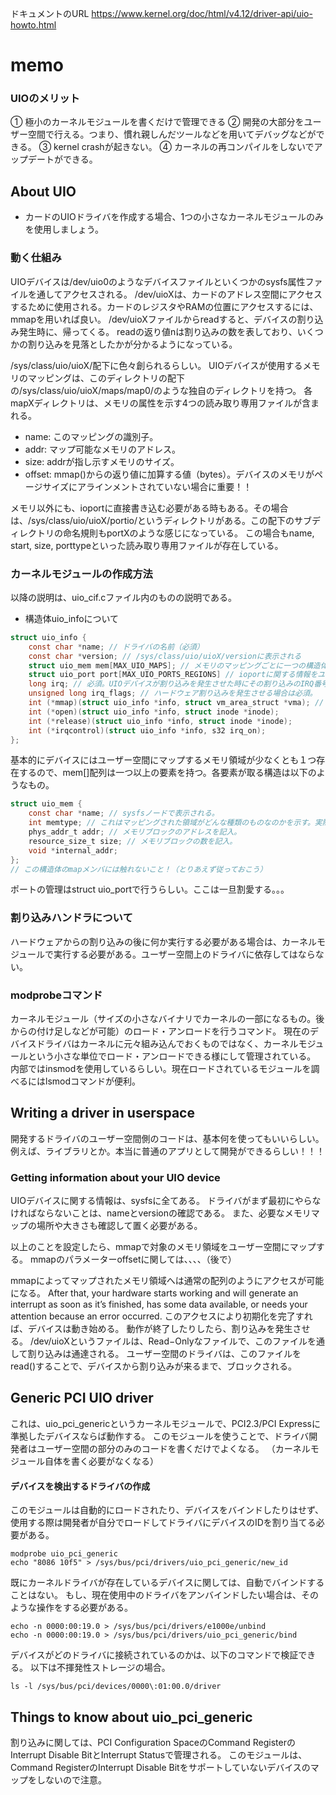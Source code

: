 ドキュメントのURL https://www.kernel.org/doc/html/v4.12/driver-api/uio-howto.html

# memo
### UIOのメリット
① 極小のカーネルモジュールを書くだけで管理できる
② 開発の大部分をユーザー空間で行える。つまり、慣れ親しんだツールなどを用いてデバッグなどができる。
③ kernel crashが起きない。
④ カーネルの再コンパイルをしないでアップデートができる。

## About UIO
- カードのUIOドライバを作成する場合、1つの小さなカーネルモジュールのみを使用しましょう。
### 動く仕組み
UIOデバイスは/dev/uio0のようなデバイスファイルといくつかのsysfs属性ファイルを通してアクセスされる。
/dev/uioXは、カードのアドレス空間にアクセスするために使用される。カードのレジスタやRAMの位置にアクセスするには、mmapを用いれば良い。
/dev/uioXファイルからreadすると、デバイスの割り込み発生時に、帰ってくる。
readの返り値nは割り込みの数を表しており、いくつかの割り込みを見落としたかが分かるようになっている。

/sys/class/uio/uioX/配下に色々創られるらしい。
UIOデバイスが使用するメモリのマッピングは、このディレクトリの配下の/sys/class/uio/uioX/maps/map0/のような独自のディレクトリを持つ。
各mapXディレクトリは、メモリの属性を示す4つの読み取り専用ファイルが含まれる。
* name: このマッピングの識別子。
* addr: マップ可能なメモリのアドレス。
* size: addrが指し示すメモリのサイズ。
* offset: mmap()からの返り値に加算する値（bytes）。デバイスのメモリがページサイズにアラインメントされていない場合に重要！！

メモリ以外にも、ioportに直接書き込む必要がある時もある。その場合は、/sys/class/uio/uioX/portio/というディレクトリがある。この配下のサブディレクトリの命名規則もportXのような感じになっている。
この場合もname, start, size, porttypeといった読み取り専用ファイルが存在している。

### カーネルモジュールの作成方法
以降の説明は、uio_cif.cファイル内のものの説明である。
* 構造体uio_infoについて
```C
struct uio_info {
    const char *name; // ドライバの名前（必須）
    const char *version; // /sys/class/uio/uioX/versionに表示される
    struct uio_mem mem[MAX_UIO_MAPS]; // メモリのマッピングごとに一つの構造体が必要
    struct uio_port port[MAX_UIO_PORTS_REGIONS] // ioportに関する情報をユーザー空間に渡したい場合は必要
    long irq; // 必須。UIOデバイスが割り込みを発生させた時にその割り込みのIRQ番号を指定するのはモジュールの役割。
    unsigned long irq_flags; // ハードウェア割り込みを発生させる場合は必須。
    int (*mmap)(struct uio_info *info, struct vm_area_struct *vma); // mmapは独自のものを使用するように設定できる。この値が0の場合、デフォルトのmmapが呼ばれる
    int (*open)(struct uio_info *info, struct inode *inode);
    int (*release)(struct uio_info *info, struct inode *inode);
    int (*irqcontrol)(struct uio_info *info, s32 irq_on);
};
```
基本的にデバイスにはユーザー空間にマップするメモリ領域が少なくとも１つ存在するので、mem[]配列は一つ以上の要素を持つ。各要素が取る構造は以下のようなもの。

```C
struct uio_mem {
    const char *name; // sysfsノードで表示される。
    int memtype; // これはマッピングされた領域がどんな種類のものなのかを示す。実際のカード上の物理メモリにマップされた場合はUIO_MEM_PHYSを、論理メモリの場合はUIO_MEM_LOGICALを、仮想メモリも場合はUIO_MEM_VIRTUALをここに指定する。
    phys_addr_t addr; // メモリブロックのアドレスを記入。
    resource_size_t size; // メモリブロックの数を記入。
    void *internal_addr;
};
// この構造体のmapメンバには触れないこと！（とりあえず従っておこう）
```
ポートの管理はstruct uio_portで行うらしい。ここは一旦割愛する。。。



### 割り込みハンドラについて
ハードウェアからの割り込みの後に何か実行する必要がある場合は、カーネルモジュールで実行する必要がある。ユーザー空間上のドライバに依存してはならない。



### modprobeコマンド
カーネルモジュール（サイズの小さなバイナリでカーネルの一部になるもの。後からの付け足しなどが可能）のロード・アンロードを行うコマンド。
現在のデバイスドライバはカーネルに元々組み込んでおくものではなく、カーネルモジュールという小さな単位でロード・アンロードできる様にして管理されている。
内部ではinsmodを使用しているらしい。現在ロードされているモジュールを調べるにはlsmodコマンドが便利。

## Writing a driver in userspace
開発するドライバのユーザー空間側のコードは、基本何を使ってもいいらしい。例えば、ライブラリとか。本当に普通のアプリとして開発ができるらしい！！！


### Getting information about your UIO device
UIOデバイスに関する情報は、sysfsに全てある。
ドライバがまず最初にやらなければならないことは、nameとversionの確認である。
また、必要なメモリマップの場所や大きさも確認して置く必要がある。

以上のことを設定したら、mmapで対象のメモリ領域をユーザー空間にマップする。
mmapのパラメーターoffsetに関しては、、、、（後で）

mmapによってマップされたメモリ領域へは通常の配列のようにアクセスが可能になる。
After that, your hardware starts working and will generate an interrupt as soon as it’s finished, has some data available, or needs your attention because an error occurred.
このアクセスにより初期化を完了すれば、デバイスは動き始める。
動作が終了したりしたら、割り込みを発生させる。
/dev/uioXというファイルは、Read−Onlyなファイルで、このファイルを通して割り込みは通達される。
ユーザー空間のドライバは、このファイルをread()することで、デバイスから割り込みが来るまで、ブロックされる。

## Generic PCI UIO driver
これは、uio_pci_genericというカーネルモジュールで、PCI2.3/PCI Expressに準拠したデバイスならば動作する。
このモジュールを使うことで、ドライバ開発者はユーザー空間の部分のみのコードを書くだけでよくなる。
（カーネルモジュール自体を書く必要がなくなる）

#### デバイスを検出するドライバの作成
このモジュールは自動的にロードされたり、デバイスをバインドしたりはせず、
使用する際は開発者が自分でロードしてドライバにデバイスのIDを割り当てる必要がある。
```
modprobe uio_pci_generic
echo "8086 10f5" > /sys/bus/pci/drivers/uio_pci_generic/new_id
```
既にカーネルドライバが存在しているデバイスに関しては、自動でバインドすることはない。
もし、現在使用中のドライバをアンバインドしたい場合は、そのような操作をする必要がある。
```
echo -n 0000:00:19.0 > /sys/bus/pci/drivers/e1000e/unbind
echo -n 0000:00:19.0 > /sys/bus/pci/drivers/uio_pci_generic/bind
```
デバイスがどのドライバに接続されているのかは、以下のコマンドで検証できる。
以下は不揮発性ストレージの場合。
```
ls -l /sys/bus/pci/devices/0000\:01:00.0/driver
```
## Things to know about uio_pci_generic
割り込みに関しては、PCI Configuration SpaceのCommand RegisterのInterrupt Disable BitとInterrupt Statusで管理される。
このモジュールは、Command RegisterのInterrupt Disable Bitをサポートしていないデバイスのマップをしないので注意。
